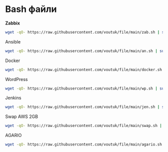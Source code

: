 # Bash файли

**Zabbix**

```bash
wget -qO- https://raw.githubusercontent.com/voutuk/file/main/zab.sh | sudo bash
```

Ansible

```bash
wget -qO- https://raw.githubusercontent.com/voutuk/file/main/an.sh | sudo bash
```

Docker

```bash
wget -qO- https://raw.githubusercontent.com/voutuk/file/main/docker.sh | sudo bash
```

WordPress

```bash
wget -qO- https://raw.githubusercontent.com/voutuk/file/main/wp.sh | sudo bash
```

Jenkins

```bash
wget -qO- https://raw.githubusercontent.com/voutuk/file/main/jen.sh | sudo bash
```

Swap AWS 2GB

```bash
wget -qO- https://raw.githubusercontent.com/voutuk/file/main/swap.sh | sudo bash
```

AGARIO

```bash
wget -qO- https://raw.githubusercontent.com/voutuk/file/main/agario.sh | sudo bash
```

